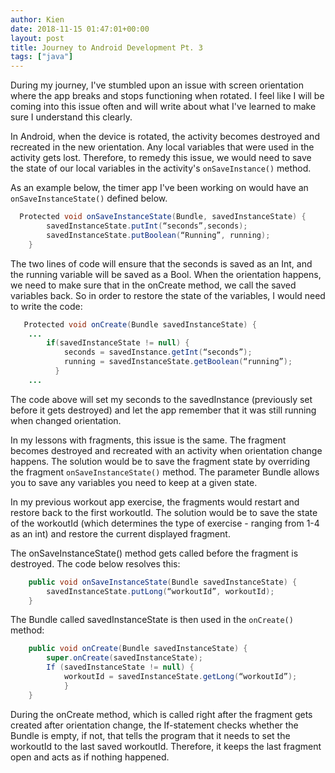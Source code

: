 ```yaml
---
author: Kien
date: 2018-11-15 01:47:01+00:00
layout: post
title: Journey to Android Development Pt. 3
tags: ["java"]
---
```


During my journey, I've stumbled upon an issue with screen orientation where the app breaks and stops functioning when rotated. I feel like I will be coming into this issue often and will write about what I've learned to make sure I understand this clearly.

In Android, when the device is rotated, the activity becomes destroyed and recreated in the new orientation. Any local variables that were used in the activity gets lost. Therefore, to remedy this issue, we would need to save the state of our local variables in the activity's `onSaveInstance()` method.

As an example below, the timer app I've been working on would have an `onSaveInstanceState()` defined below.

```java
  Protected void onSaveInstanceState(Bundle, savedInstanceState) {
    	savedInstanceState.putInt(“seconds”,seconds);
     	savedInstanceState.putBoolean(“Running”, running);
    }
```

The two lines of code will ensure that the seconds is saved as an Int, and the running variable will be saved as a Bool. When the orientation happens, we need to make sure that in the onCreate method, we call the saved variables back. So in order to restore the state of the variables, I would need to write the code:

```java
   Protected void onCreate(Bundle savedInstanceState) {
    ...
    	if(savedInstanceState != null) {
    		seconds = savedInstance.getInt(“seconds”);
    		running = savedInstanceState.getBoolean(“running”);
          }
    ...

```

The code above will set my seconds to the savedInstance (previously set before it gets destroyed) and let the app remember that it was still running when changed orientation.

In my lessons with fragments, this issue is the same. The fragment becomes destroyed and recreated with an activity when orientation change happens. The solution would be to save the fragment state by overriding the fragment `onSaveInstanceState()` method. The parameter Bundle allows you to save any variables you need to keep at a given state.

In my previous workout app exercise, the fragments would restart and restore back to the first workoutId. The solution would be to save the state of the workoutId (which determines the type of exercise - ranging from 1-4 as an int) and restore the current displayed fragment.

The onSaveInstanceState() method gets called before the fragment is destroyed. The code below resolves this:

```java
    public void onSaveInstanceState(Bundle savedInstanceState) {
    	savedInstanceState.putLong(“workoutId”, workoutId);
    }

```

The Bundle called savedInstanceState is then used in the `onCreate()` method:

```java
    public void onCreate(Bundle savedInstanceState) {
    	super.onCreate(savedInstanceState);
    	If (savedInstanceState != null) {
    		workoutId = savedInstanceState.getLong(“workoutId”);
            }
    }

```

During the onCreate method, which is called right after the fragment gets created after orientation change, the If-statement checks whether the Bundle is empty, if not, that tells the program that it needs to set the workoutId to the last saved workoutId. Therefore, it keeps the last fragment open and acts as if nothing happened.

